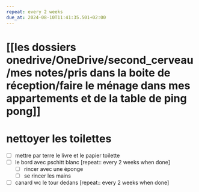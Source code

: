 ```yaml
---
repeat: every 2 weeks
due_at: 2024-08-10T11:41:35.501+02:00
---
```

# [[les dossiers onedrive/OneDrive/second_cerveau/mes notes/pris dans la boite de réception/faire le ménage dans mes appartements et de la table de ping pong]]
#  nettoyer les toilettes 
- [ ] mettre par terre le livre et le papier toilette 
- [ ] le bord avec pschitt blanc  [repeat:: every 2 weeks when done] 
	- [ ] rincer avec une éponge 
	- [ ] se rincer les mains
- [ ] canard wc le tour dedans  [repeat:: every 2 weeks when done] 